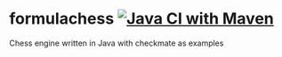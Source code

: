 # formulachess [![Java CI with Maven](https://github.com/othomann/formulachess/actions/workflows/maven.yml/badge.svg)](https://github.com/othomann/formulachess/actions/workflows/maven.yml)

Chess engine written in Java with checkmate as examples
